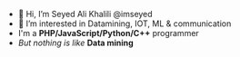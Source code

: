 - 👋 Hi, I’m Seyed Ali Khalili  @imseyed
- 👀 I’m interested in Datamining, IOT, ML & communication
- I'm a **PHP/JavaScript/Python/C++** programmer
- _But nothing is like_ **Data mining**
